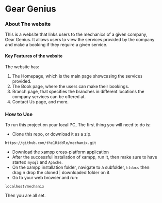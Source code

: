 # Gear Genius

### About The website

This is a website that links users to the mechanics of a given company, Gear Genius.
It allows users to view the services provided by the company and make a booking if they
require a given service.

#### Key Features of the website

The website has:

1. The Homepage, which is the main page showcasing the services provided.
2. The Book page, where the users can make their bookings.
3. Branch page, that specifies the branches in different locations the company services can be offered at.
4. Contact Us page, and more.

### How to Use

To run this project on your local PC, The first thing you will need to do is:

- Clone this repo, or download it as a zip.
```
https://github.com/the1Riddle/mechanix.git
```

- Download the [xampp cross-platform application](https://www.apachefriends.org/download.html)
- After the successful installation of xampp, run it, then make sure to have started `mysql` and `Apache`.
- On the xampp installation folder, navigate to a subfolder, `htdocs` then drag n drop the cloned | downloaded folder on it.
- Go to your web browser and run:
```
localhost/mechanix
```

Then you are all set.
